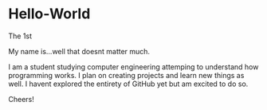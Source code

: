 # Hello-World
The 1st

My name is...well that doesnt matter much. 

I am a student studying computer engineering attemping to understand how programming works. I plan on creating projects and learn new things as well. I havent explored the entirety of GitHub yet but am excited to do so.

Cheers!
